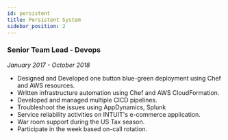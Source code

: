 ```yaml
---
id: persistent
title: Persistent System
sidebar_position: 2
---
```



### Senior Team Lead - Devops
*January 2017 - October 2018*

- Designed and Developed one button blue-green deployment using Chef and AWS resources.
- Written infrastructure automation using Chef and AWS CloudFormation.
- Developed and managed multiple CICD pipelines.
- Troubleshoot the issues using AppDynamics, Splunk 
- Service reliability activities on INTUIT's e-commerce application.
- War room support during the US Tax season.
- Participate in the week based on-call rotation.


